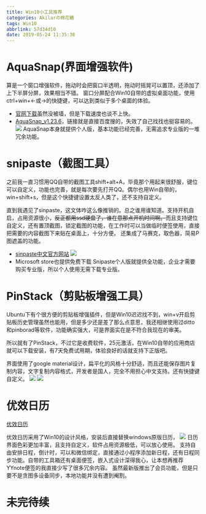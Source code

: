 ```yaml
---
title: Win10小工具推荐
categories: Akilarの棉花糖
tags: Win10
abbrlink: 57d34d10
date: 2019-05-24 11:35:30
---
```


# AquaSnap(界面增强软件)

算是一个窗口增强软件，拖动时会把窗口半透明，拖动时摇晃可以置顶，还添加了上下半屏分屏，效果相当不错。
窗口分屏配合Win10自带的虚拟桌面功能，使用ctrl+win+←或→的快捷键，可以达到类似于多个桌面的体验。
- [官网下载](https://www.nurgo-software.com/pricing/aquasnap)虽然没被墙，但是下载速度也谈不上快。
- [AquaSnap_v1.23.6](http://www.ucbug.com/soft/52154.html)，链接就是直接百度搜的，失效了自己找找也挺容易的。
![](https://akilar-1259097125.cos.ap-shanghai.myqcloud.com/Win10%E5%B0%8F%E5%B7%A5%E5%85%B7%E6%8E%A8%E8%8D%90/20190524114714683.png)
AquaSnap本身就提供个人版，基本功能已经完善，无需追求专业版的一堆冗余功能。

# snipaste（截图工具）

之前我一直习惯用QQ自带的截图工具shift+alt+A，毕竟那个用起来很舒服，键位可以自定义，功能也完善，就是每次要先打开QQ。偶尔也用Win自带的，win+shift+s，但是这个快捷键设置太反人类了，还不支持自定义。

直到我遇见了sinpaste，这文体咋这么像推销的。总之谁用谁知道。支持开机自启，占用资源很小，~~反正都用ssd硬盘了，谁在意那点开机时间啊。~~而且支持键位自定义，还有置顶截图，锁定截图的功能，在工作时可以当做临时便签使用，直接把需要的内容截图下来贴在桌面上，十分方便。
还集成了马赛克，取色器，简易P图遮盖的功能。
- [sinpaste中文官方网站](https://zh.snipaste.com/)
![](https://akilar-1259097125.cos.ap-shanghai.myqcloud.com/Win10%E5%B0%8F%E5%B7%A5%E5%85%B7%E6%8E%A8%E8%8D%90/20190524115201921.png)
- Microsoft store也提供免费下载
Snipaste个人版就提供全功能，企业才需要购买专业版，所以个人使用无需下载专业版。

# PinStack（剪贴板增强工具）

Ubuntu下有个很方便的剪贴板增强插件，但是Win10迟迟找不到，win+v开启剪贴板历史管理虽然也能用，但是多少还是差了那么点意思，我还相继使用过ditto和pinborad等软件，功能确实强大，可是界面实在是不符合我现在的审美。

所以就有了PinStack，不过它是收费软件，25元激活，在Win10自带的应用商店就可以下载安装，有7天免费试用期，体验良好的话就支持下正版吧。

界面使用了google material设计，扁平化的风格十分舒适，而且还能保存图片复制内容，文字复制内容格式，开发者是国人，完全不用担心中文支持。还有快捷键自定义。
![](http://akilar-1259097125.cos.ap-shanghai.myqcloud.com/Win10%E5%B0%8F%E5%B7%A5%E5%85%B7%E6%8E%A8%E8%8D%90/20191213095922113.png)
![](http://akilar-1259097125.cos.ap-shanghai.myqcloud.com/Win10%E5%B0%8F%E5%B7%A5%E5%85%B7%E6%8E%A8%E8%8D%90/20191213095930685.png)

# 优效日历

[优效日历](http://www.youxiao.cn/index.php/yxcalendar/)

优效日历采用了Win10的设计风格，安装后直接替换windows原版日历，
![](http://akilar-1259097125.cos.ap-shanghai.myqcloud.com/Win10%E5%B0%8F%E5%B7%A5%E5%85%B7%E6%8E%A8%E8%8D%90/20200813093045512.png)
日历界面色彩更加丰富，且支持自定义，软件占用资源极低，可以放心使用。
支持自由安排日程，倒计时，可以和微信绑定，直接通过小程序添加新日程，还有日程同步功能。自带的工具箱还有桌面便签，嵌入式设计深得我心，让本想再推荐YYnote便签的我直接少写了很多冗余内容。
虽然最新版推出了会员功能，但是只要不是贪图多设备同步，本地功能并没有遭到阉割。

# 未完待续

